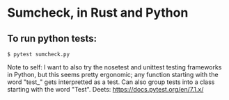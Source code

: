 # Sumcheck, in Rust and Python

## To run python tests:
```
$ pytest sumcheck.py
```
Note to self: I want to also try the nosetest and unittest testing frameworks in Python, but this seems pretty ergonomic; any function starting with the word "test_" gets interpretted as a test. Can also group tests into a class starting with the word "Test". Deets: https://docs.pytest.org/en/7.1.x/